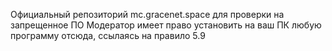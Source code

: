 Официальный репозиторий mc.gracenet.space для проверки на запрещенное ПО
Модератор имеет право установить на ваш ПК любую программу отсюда, ссылаясь на правило 5.9

